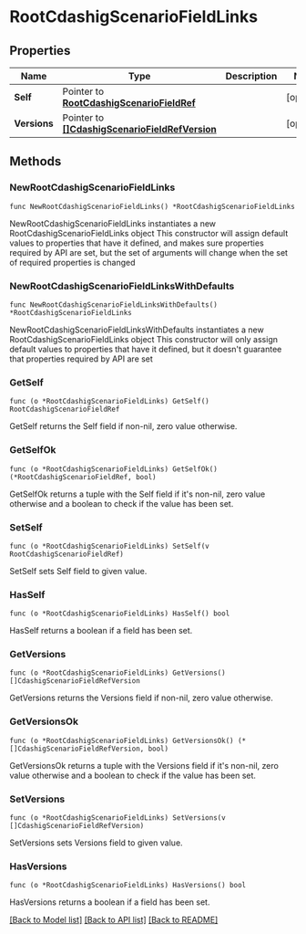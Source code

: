 # RootCdashigScenarioFieldLinks

## Properties

Name | Type | Description | Notes
------------ | ------------- | ------------- | -------------
**Self** | Pointer to [**RootCdashigScenarioFieldRef**](RootCdashigScenarioFieldRef.md) |  | [optional] 
**Versions** | Pointer to [**[]CdashigScenarioFieldRefVersion**](CdashigScenarioFieldRefVersion.md) |  | [optional] 

## Methods

### NewRootCdashigScenarioFieldLinks

`func NewRootCdashigScenarioFieldLinks() *RootCdashigScenarioFieldLinks`

NewRootCdashigScenarioFieldLinks instantiates a new RootCdashigScenarioFieldLinks object
This constructor will assign default values to properties that have it defined,
and makes sure properties required by API are set, but the set of arguments
will change when the set of required properties is changed

### NewRootCdashigScenarioFieldLinksWithDefaults

`func NewRootCdashigScenarioFieldLinksWithDefaults() *RootCdashigScenarioFieldLinks`

NewRootCdashigScenarioFieldLinksWithDefaults instantiates a new RootCdashigScenarioFieldLinks object
This constructor will only assign default values to properties that have it defined,
but it doesn't guarantee that properties required by API are set

### GetSelf

`func (o *RootCdashigScenarioFieldLinks) GetSelf() RootCdashigScenarioFieldRef`

GetSelf returns the Self field if non-nil, zero value otherwise.

### GetSelfOk

`func (o *RootCdashigScenarioFieldLinks) GetSelfOk() (*RootCdashigScenarioFieldRef, bool)`

GetSelfOk returns a tuple with the Self field if it's non-nil, zero value otherwise
and a boolean to check if the value has been set.

### SetSelf

`func (o *RootCdashigScenarioFieldLinks) SetSelf(v RootCdashigScenarioFieldRef)`

SetSelf sets Self field to given value.

### HasSelf

`func (o *RootCdashigScenarioFieldLinks) HasSelf() bool`

HasSelf returns a boolean if a field has been set.

### GetVersions

`func (o *RootCdashigScenarioFieldLinks) GetVersions() []CdashigScenarioFieldRefVersion`

GetVersions returns the Versions field if non-nil, zero value otherwise.

### GetVersionsOk

`func (o *RootCdashigScenarioFieldLinks) GetVersionsOk() (*[]CdashigScenarioFieldRefVersion, bool)`

GetVersionsOk returns a tuple with the Versions field if it's non-nil, zero value otherwise
and a boolean to check if the value has been set.

### SetVersions

`func (o *RootCdashigScenarioFieldLinks) SetVersions(v []CdashigScenarioFieldRefVersion)`

SetVersions sets Versions field to given value.

### HasVersions

`func (o *RootCdashigScenarioFieldLinks) HasVersions() bool`

HasVersions returns a boolean if a field has been set.


[[Back to Model list]](../README.md#documentation-for-models) [[Back to API list]](../README.md#documentation-for-api-endpoints) [[Back to README]](../README.md)


